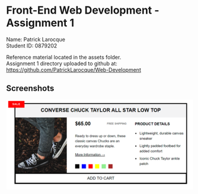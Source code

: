 # Front-End Web Development - Assignment 1

Name: Patrick Larocque   
Student ID: 0879202   

Reference material located in the assets folder.   
Assignment 1 directory uploaded to github at: <https://github.com/PatrickLarocque/Web-Development>

## Screenshots

![ScreenShot](assets/Screenshot.png)